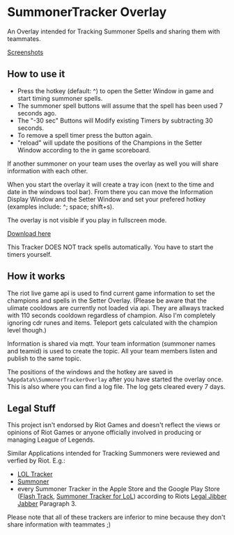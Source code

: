 SummonerTracker Overlay
======================

An Overlay intended for Tracking Summoner Spells and sharing them with teammates.

[Screenshots](https://imgur.com/a/Dxjq56W)

How to use it
------------
* Press the hotkey (default: ^) to open the Setter Window in game and start timing summoner spells.
* The summoner spell buttons will assume that the spell has been used 7 seconds ago. 
* The "-30 sec" Buttons will Modify existing Timers by subtracting 30 seconds.
* To remove a spell timer press the button again.
* "reload" will update the positions of the Champions in the Setter Window according to the in game scoreboard.

If another summoner on your team uses the overlay as well you will share information with each other.

When you start the overlay it will create a tray icon (next to the time and date in the windows tool bar).
From there you can move the Information Display Window and the Setter Window and set your prefered hotkey (examples include: ^; space; shift+s). 

The overlay is not visible if you play in fullscreen mode.

[Download here](https://github.com/CodeIsJustLikeMagic/SummonerTrackerClientP/releases/latest)

This Tracker DOES NOT track spells automatically. You have to start the timers yourself.

How it works
------------
The riot live game api is used to find current game information to set the champions and spells in the Setter Overlay.
(Please be aware that the ulimate cooldows are currently not loaded via api. They are allways tracked with 110 seconds cooldown regardless of champion. Also I'm completely ignoring cdr runes and items. Teleport gets calculated with the champion level though.)

Information is shared via mqtt. Your team information (summoner names and teamid) is used to create the topic. All your team members listen and publish to the same topic.

The positions of the windows and the hotkey are saved in `%Appdata%\SummonerTrackerOverlay` after you have started the overlay once.
This is also where you can find a log file. The log gets cleared every 7 days.

Legal Stuff
--------
This project isn't endorsed by Riot Games and doesn't reflect the views or opinions of Riot Games or anyone officially involved in producing or managing League of Legends.

Similar Applications intended for Tracking Summoners were reviewed and verfied by Riot.
E.g.: 
* [LOL Tracker](https://www.loltracker.gg/)
* [Summoner](/github.com/4dams/Summoner)
* every Summoner Tracker in the Apple Store and the Google Play Store ([Flash Track](http://flashtrack.webflow.io/), [Summoner Tracker for LoL](https://play.google.com/store/apps/details?id=com.at.factory.summonertrackerapp&hl=de)) according to Riots [Legal Jibber Jabber](https://www.riotgames.com/en/legal) Paragraph 3.

Please note that all of these trackers are inferior to mine because they don't share information with teammates ;)
